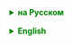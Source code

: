 <details style="margin-top: 16px">
  <summary style="cursor: pointer; color: green;"><b>на Русском</b></summary>

## Абстрактные классы
Абстрактный класс похож на обычный класс. В абстрактном классе также можно определить поля и методы, но в то же время **нельзя создать объект или экземпляр абстрактного класса**.

**Абстрактный класс** — это максимально абстрактная, о-о-о-чень приблизительная «заготовка» для группы будущих классов. Но она описывает некое общее состояние и поведение, которым будут обладать будущие классы — наследники абстрактного класса.
Абстрактные классы призваны предоставлять базовый функционал для классов-наследников. А производные классы уже реализуют этот функционал.

При определении абстрактных классов используется ключевое слово `abstract`

Кроме обычных методов абстрактный класс может содержать абстрактные методы.
Такие методы определяются с помощью ключевого слова `abstract` и не имеют никакой реализации:

```
abstract class Animal {
    abstract void info();
}
```

Производный класс обязан переопределить и реализовать все абстрактные методы, которые имеются в базовом абстрактном классе.
Также следует учитывать, что если класс имеет хотя бы один абстрактный метод, то данный класс должен быть определен как абстрактный.

---

### UML

UML (Unified Modeling Language, Единый язык моделирования) — это стандартизированный язык графического моделирования, который используется для визуализации, спецификации, конструирования и документирования систем, в том числе и программных. UML не зависит от какого-либо конкретного программного обеспечения или языка программирования, однако он особенно популярен в контексте объектно-ориентированного программирования, например, в Java.

Как составляются и рисуются UML схемы
UML схемы составляются из различных элементов, таких как классы, интерфейсы, ассоциации, наследование и многие другие. Существует несколько типов диаграмм UML, каждая из которых служит своей цели:

### Диаграмма классов
Диаграмма классов (Class Diagram): Одна из самых используемых диаграмм в объектно-ориентированном программировании. Показывает структуру системы, включая классы, их атрибуты, методы и отношения между классами.

### Диаграмма случаев использования
Диаграмма случаев использования (Use Case Diagram): Описывает функциональность системы с точки зрения её акторов (пользователей или других систем).

### Диаграмма последовательности
Диаграмма последовательности (Sequence Diagram): Показывает, как объекты взаимодействуют в рамках определённого сценария или бизнес-процесса.

Чтобы составить UML диаграмму, можно использовать специализированные программные инструменты, такие как Microsoft Visio, Lucidchart, StarUML, или онлайн-сервисы. 
Процесс создания диаграммы начинается с определения цели диаграммы и основных элементов, которые будут на ней изображены. Затем, с помощью выбранного инструмента, элементы размещаются на рабочей области и связываются друг с другом соответствующими отношениями.

Зачем нужны UML схемы
- Визуализация: UML позволяет визуализировать структуру и поведение системы, что упрощает понимание её архитектуры и проектирование.
- Документирование: UML служит отличным инструментом для документирования архитектуры системы, что важно для новых членов команды и стейкхолдеров.
- Коммуникация: UML диаграммы могут служить "общим языком" для общения между разработчиками, аналитиками, менеджерами проектов и клиентами.
- Планирование и анализ: Помогает в анализе и планировании системы до начала кодирования, позволяя избежать потенциальных проблем.
- Рефакторинг: UML может использоваться для анализа существующих систем с целью их улучшения или рефакторинга.

</details>

<details style="margin-top: 16px">
  <summary style="cursor: pointer; color: green;"><b>English</b></summary>

## Abstract Classes

An abstract class is similar to a regular class. It can define fields and methods, but at the same time, **you cannot create an object or instance of an abstract class**.

An **abstract class** is an extremely abstract "template" for a group of future classes. However, it describes some common state and behavior that future classes—its subclasses—will possess. Abstract classes are intended to provide a base functionality for their subclasses, which will implement this functionality.

To define abstract classes, you use the `abstract` keyword.

In addition to regular methods, an abstract class can also contain abstract methods. These methods are defined with the `abstract` keyword and have no implementation.

```
abstract class Animal {
    abstract void info();
}
```

A derived class is required to override and implement all abstract methods that exist in the base abstract class.

It's important to note that if a class has at least one abstract method, that class must also be declared as abstract.

</details>